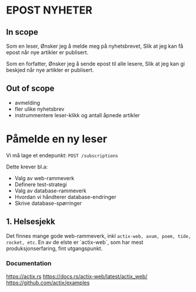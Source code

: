 # EPOST NYHETER

## In scope
Som en leser,
Ønsker jeg å melde meg på nyhetsbrevet,
Slik at jeg kan få epost når nye artikler er publisert.

Som en forfatter,
Ønsker jeg å sende epost til alle lesere,
Slik at jeg kan gi beskjed når nye artikler er publisert.

## Out of scope
* avmelding
* fler ulike nyhetsbrev
* instrummentere leser-klikk og antall åpnede artikler

# Påmelde en ny leser
Vi må lage et endepunkt: `POST /subscriptions`

Dette krever bl.a: 
* Valg av web-rammeverk
* Definere test-strategi
* Valg av database-rammeverk
* Hvordan vi håndterer database-endringer
* Skrive database-spørringer


## 1. Helsesjekk
Det finnes mange gode web-rammeverk, inkl `actix-web, axum, poem, tide, rocket, etc`.
En av de elste er ´actix-web`, som har mest produksjonserfaring, fint utgangspunkt.

### Documentation
https://actix.rs
https://docs.rs/actix-web/latest/actix_web/
https://github.com/actix/examples

```rust

```

